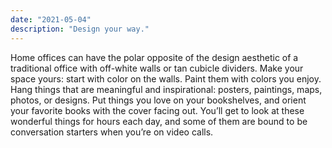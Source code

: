 ```yaml
---
date: "2021-05-04"
description: "Design your way."
---
```


Home offices can have the polar opposite of the design aesthetic of a traditional office with off-white walls or tan cubicle dividers. Make your space yours: start with color on the walls. Paint them with colors you enjoy. Hang things that are meaningful and inspirational: posters, paintings, maps, photos, or designs. Put things you love on your bookshelves, and orient your favorite books with the cover facing out. You’ll get to look at these wonderful things for hours each day, and some of them are bound to be conversation starters when you’re on video calls.
